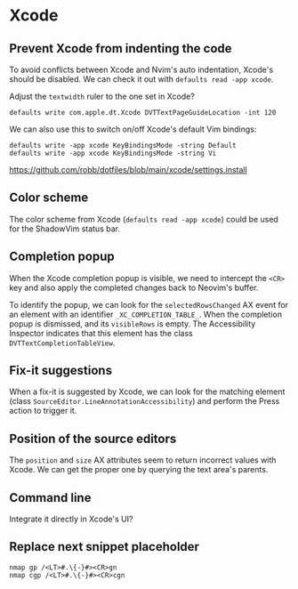 # Xcode

## Prevent Xcode from indenting the code

To avoid conflicts between Xcode and Nvim's auto indentation, Xcode's should be disabled. We can check it out with `defaults read -app xcode`.

Adjust the `textwidth` ruler to the one set in Xcode?

```
defaults write com.apple.dt.Xcode DVTTextPageGuideLocation -int 120
```

We can also use this to switch on/off Xcode's default Vim bindings:
```
defaults write -app xcode KeyBindingsMode -string Default
defaults write -app xcode KeyBindingsMode -string Vi
```

https://github.com/robb/dotfiles/blob/main/xcode/settings.install

## Color scheme

The color scheme from Xcode (`defaults read -app xcode`) could be used for the ShadowVim status bar.

## Completion popup

When the Xcode completion popup is visible, we need to intercept the `<CR>` key and also apply the completed changes back to Neovim's buffer.

To identify the popup, we can look for the `selectedRowsChanged` AX event for an element with an identifier `_XC_COMPLETION_TABLE_`. When the completion popup is dismissed, and its `visibleRows` is empty. The Accessibility Inspector indicates that this element has the class `DVTTextCompletionTableView`.

## Fix-it suggestions

When a fix-it is suggested by Xcode, we can look for the matching element (class `SourceEditor.LineAnnotationAccessibility`) and perform the Press action to trigger it.

## Position of the source editors

The `position` and `size` AX attributes seem to return incorrect values with Xcode. We can get the proper one by querying the text area's parents.

## Command line

Integrate it directly in Xcode's UI?

## Replace next snippet placeholder

```viml
nmap gp /<LT>#.\{-}#><CR>gn
nmap cgp /<LT>#.\{-}#><CR>cgn
```
